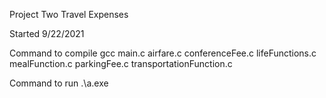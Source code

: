 Project Two Travel Expenses

Started 9/22/2021

Command to compile 
gcc main.c airfare.c conferenceFee.c lifeFunctions.c mealFunction.c parkingFee.c transportationFunction.c

Command to run 
.\a.exe